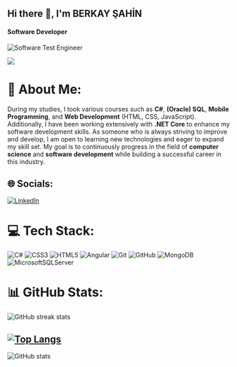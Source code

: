 ## Hi there 👋, I'm BERKAY ŞAHİN
#### Software  Developer

![Software Test Engineer](https://intellitect.com/wp-content/uploads/2021/03/NET-Essential-C-Sharp-9-banner.png)

![](https://komarev.com/ghpvc/?username=BerkaySahin26&color=blue)


# 💫 About Me:
During my studies, I took various courses such as **C#**, **(Oracle) SQL**, **Mobile Programming**, and **Web Development** (HTML, CSS, JavaScript). Additionally, I have been working extensively with **.NET Core** to enhance my software development skills.
As someone who is always striving to improve and develop, I am open to learning new technologies and eager to expand my skill set. My goal is to continuously progress in the field of **computer science** and **software development** while building a successful career in this industry.


## 🌐 Socials:
[![LinkedIn](https://img.shields.io/badge/LinkedIn-%230077B5.svg?logo=linkedin&logoColor=white)](https://www.linkedin.com/in/berkaysahin26/) 

# 💻 Tech Stack:
![C#](https://img.shields.io/badge/c%23-%23239120.svg?style=for-the-badge&logo=csharp&logoColor=white) ![CSS3](https://img.shields.io/badge/css3-%231572B6.svg?style=for-the-badge&logo=css3&logoColor=white) ![HTML5](https://img.shields.io/badge/html5-%23E34F26.svg?style=for-the-badge&logo=html5&logoColor=white) ![Angular](https://img.shields.io/badge/angular-%23DD0031.svg?style=for-the-badge&logo=angular&logoColor=white) ![Git](https://img.shields.io/badge/git-%23F05033.svg?style=for-the-badge&logo=git&logoColor=white) ![GitHub](https://img.shields.io/badge/mysql-4479A1.svg?style=for-the-badge&logo=mysql&logoColor=white) ![MongoDB](https://img.shields.io/badge/MongoDB-%234ea94b.svg?style=for-the-badge&logo=mongodb&logoColor=white) ![MicrosoftSQLServer](https://img.shields.io/badge/Microsoft%20SQL%20Server-CC2927?style=for-the-badge&logo=microsoft%20sql%20server&logoColor=white)
# 📊 GitHub Stats:
![GitHub streak stats](https://streak-stats.demolab.com/?user=BerkaySahin26)  

[![Top Langs](https://github-readme-stats.vercel.app/api/top-langs/?username=BerkaySahin26)](https://github.com/anuraghazra/github-readme-stats)
---
![GitHub stats](https://github-readme-stats.vercel.app/api?username=BerkaySahin26&show_icons=true)  


<!-- Proudly created with GPRM ( https://gprm.itsvg.in ) -->
